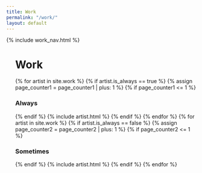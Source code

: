 ```yaml
---
title: Work
permalink: "/work/"
layout: default
---
```


<!-- Work navigation spacer -->
<div class="sm-col md-col-2 lg-col-2 xs-hide sm-hide mt3">
    {% include work_nav.html %}
</div>

<!-- Work list -->
<ul class="list-reset col-11 sm-col sm-col-12 md-col-10 lg-col-10 mt3 mx-auto">
    <h1 class="hide">Work</h1>
    {% for artist in site.work %}
        {% if artist.is_always == true %}
            {% assign page_counter1 = page_counter1 | plus: 1 %}
            {% if page_counter1 <= 1 %}
                <h3 class="h6 regular caps gray mt0 mb2">Always</h3>
            {% endif %}
        {% include artist.html %}
        {% endif %}
    {% endfor %}
    {% for artist in site.work %}
        {% if artist.is_always == false %}
            {% assign page_counter2 = page_counter2 | plus: 1 %}
            {% if page_counter2 <= 1 %}
                <h3 class="h6 regular caps gray my2">Sometimes</h3>
            {% endif %}
        {% include artist.html %}
        {% endif %}
    {% endfor %}
</ul>
